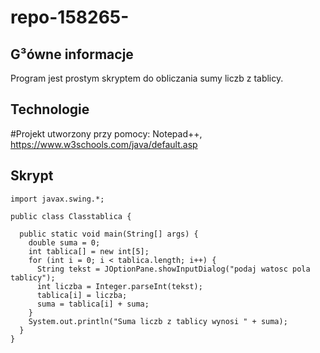 # repo-158265-


## G³ówne informacje
Program jest prostym skryptem do obliczania sumy liczb z tablicy.
	
## Technologie
#Projekt utworzony przy pomocy:
Notepad++,
https://www.w3schools.com/java/default.asp

## Skrypt

```
import javax.swing.*;

public class Classtablica {

  public static void main(String[] args) {
    double suma = 0;
    int tablica[] = new int[5];
    for (int i = 0; i < tablica.length; i++) {
      String tekst = JOptionPane.showInputDialog("podaj watosc pola tablicy");
      int liczba = Integer.parseInt(tekst);
      tablica[i] = liczba;
      suma = tablica[i] + suma;
    }
    System.out.println("Suma liczb z tablicy wynosi " + suma);
  }
}
```
